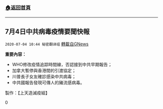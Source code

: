 ###  [:house:返回首頁](https://github.com/ourhimalayas/txt)
---

## 7月4日中共病毒疫情要聞快報
`2020-07-04 10:44 秘密翻译组` [轉載自GNews](https://gnews.org/zh-hant/253896/)

**重要內容：**

- WHO修改疫情追踪時間線，否認接到中共早期報告；
- 加拿大暫停與香港間的引渡協定；
- 川普長子女友確診感染中共病毒；
- 中共國報告發現可傳人的豬流感病毒。




製作：【上天造滅疫組】

0
